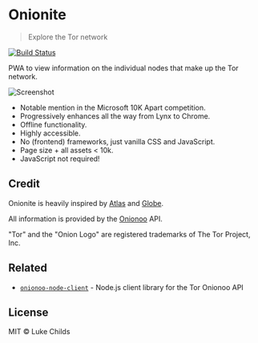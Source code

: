 # Onionite

> Explore the Tor network

[![Build Status](https://travis-ci.org/lukechilds/onionite.svg?branch=master)](https://travis-ci.org/lukechilds/onionite)

PWA to view information on the individual nodes that make up the Tor network.

![Screenshot](https://i.imgur.com/VYaVKhm.png)

- Notable mention in the Microsoft 10K Apart competition.
- Progressively enhances all the way from Lynx to Chrome.
- Offline functionality.
- Highly accessible.
- No (frontend) frameworks, just vanilla CSS and JavaScript.
- Page size + all assets < 10k.
- JavaScript not required!

## Credit

Onionite is heavily inspired by [Atlas](https://gitweb.torproject.org/atlas.git) and [Globe](https://github.com/makepanic/globe).

All information is provided by the [Onionoo](https://onionoo.torproject.org) API.

"Tor" and the "Onion Logo" are registered trademarks of The Tor Project, Inc.

## Related

- [`onionoo-node-client`](https://github.com/lukechilds/onionoo-node-client) - Node.js client library for the Tor Onionoo API

## License

MIT © Luke Childs
